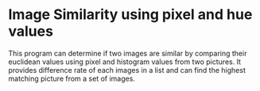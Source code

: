 # Image Similarity using pixel and hue values

This program can determine if two images are similar by comparing their euclidean values using pixel and histogram values from two pictures. It provides difference rate of each images in a list and can find the highest matching picture from a set of images.
